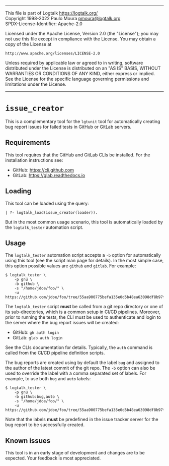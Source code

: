 ________________________________________________________________________

This file is part of Logtalk <https://logtalk.org/>  
Copyright 1998-2022 Paulo Moura <pmoura@logtalk.org>  
SPDX-License-Identifier: Apache-2.0

Licensed under the Apache License, Version 2.0 (the "License");
you may not use this file except in compliance with the License.
You may obtain a copy of the License at

    http://www.apache.org/licenses/LICENSE-2.0

Unless required by applicable law or agreed to in writing, software
distributed under the License is distributed on an "AS IS" BASIS,
WITHOUT WARRANTIES OR CONDITIONS OF ANY KIND, either express or implied.
See the License for the specific language governing permissions and
limitations under the License.
________________________________________________________________________


`issue_creator`
===============

This is a complementary tool for the `lgtunit` tool for automatically
creating bug report issues for failed tests in GitHub or GitLab servers.


Requirements
------------

This tool requires that the GitHub and GitLab CLIs be installed. For the
installation instructions see:

- GitHub: https://cli.github.com
- GitLab: https://glab.readthedocs.io


Loading
-------

This tool can be loaded using the query:

	| ?- logtalk_load(issue_creator(loader)).

But in the most common usage scenario, this tool is automatically loaded by
the `logtalk_tester` automation script.


Usage
-----

The `logtalk_tester` automation script accepts a `-b` option for automatically
using this tool (see the script man page for details). In the most simple case,
this option possible values are `github` and `gitlab`. For example:

	$ logtalk_tester \
		-p gnu \
		-b github \
		-s "/home/jdoe/foo/" \
		-u https://github.com/jdoe/foo/tree/55aa900775befa135e0d5b48ea63098df8b97f5c/

The `logtalk_tester` script **must** be called from a git repo directory or one
of its sub-directories, which is a common setup in CI/CD pipelines. Moreover,
prior to running the tests, the CLI must be used to authenticate and login to
the server where the bug report issues will be created:

- GitHub: `gh auth login`
- GitLab: `glab auth login`

See the CLIs documentation for details. Typically, the `auth` command is
called from the CI/CD pipeline definition scripts.

The bug reports are created using by default the label `bug` and assigned to
the author of the latest commit of the git repo. The `-b` option can also be
used to override the label with a comma separated set of labels. For example,
to use both `bug` and `auto` labels:

	$ logtalk_tester \
		-p gnu \
		-b github:bug,auto \
		-s "/home/jdoe/foo/" \
		-u https://github.com/jdoe/foo/tree/55aa900775befa135e0d5b48ea63098df8b97f5c/

Note that the labels **must** be predefined in the issue tracker server for
the bug report to be successfully created.


Known issues
------------

This tool is in an early stage of development and changes are to be expected.
Your feedback is most appreciated.

